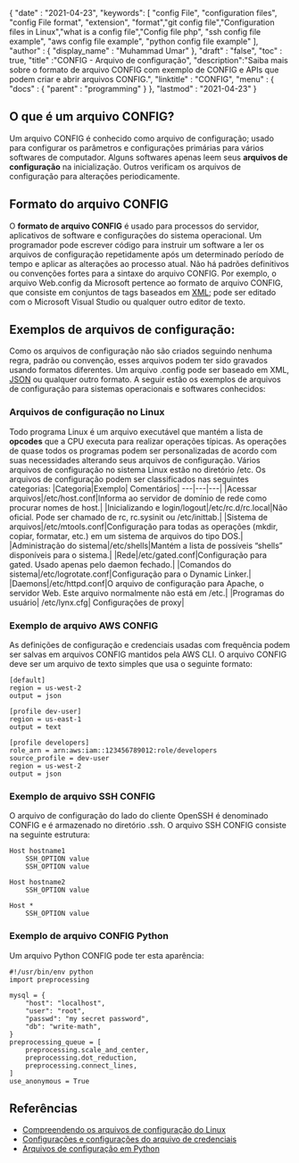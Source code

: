 {
  "date" : "2021-04-23",
  "keywords": [ "config File", "configuration files", "config File format", "extension", "format","git config file","Configuration files in Linux","what is a config file","Config file php", "ssh config file example", "aws config file example", "python config file example" ],
  "author" : {
    "display_name" : "Muhammad Umar"
},
  "draft" : "false",
  "toc" : true,
  "title" :"CONFIG - Arquivo de configuração",
  "description":"Saiba mais sobre o formato de arquivo CONFIG com exemplo de CONFIG e APIs que podem criar e abrir arquivos CONFIG.",
  "linktitle" : "CONFIG",
  "menu" : {
    "docs" : {
      "parent" : "programming"
}
},
  "lastmod" : "2021-04-23"
}

## O que é um arquivo CONFIG?
Um arquivo CONFIG é conhecido como arquivo de configuração; usado para configurar os parâmetros e configurações primárias para vários softwares de computador. Alguns softwares apenas leem seus **arquivos de configuração** na inicialização. Outros verificam os arquivos de configuração para alterações periodicamente.

## Formato do arquivo CONFIG
O **formato de arquivo CONFIG** é usado para processos do servidor, aplicativos de software e configurações do sistema operacional. Um programador pode escrever código para instruir um software a ler os arquivos de configuração repetidamente após um determinado período de tempo e aplicar as alterações ao processo atual. Não há padrões definitivos ou convenções fortes para a sintaxe do arquivo CONFIG. Por exemplo, o arquivo Web.config da Microsoft pertence ao formato de arquivo CONFIG, que consiste em conjuntos de tags baseados em [XML](/web/xml/); pode ser editado com o Microsoft Visual Studio ou qualquer outro editor de texto.

## Exemplos de arquivos de configuração:
Como os arquivos de configuração não são criados seguindo nenhuma regra, padrão ou convenção, esses arquivos podem ter sido gravados usando formatos diferentes. Um arquivo .config pode ser baseado em XML, [JSON](/web/json/) ou qualquer outro formato. A seguir estão os exemplos de arquivos de configuração para sistemas operacionais e softwares conhecidos:

### Arquivos de configuração no Linux
Todo programa Linux é um arquivo executável que mantém a lista de **opcodes** que a CPU executa para realizar operações típicas. As operações de quase todos os programas podem ser personalizadas de acordo com suas necessidades alterando seus arquivos de configuração. Vários arquivos de configuração no sistema Linux estão no diretório /etc. Os arquivos de configuração podem ser classificados nas seguintes categorias:
|Categoria|Exemplo| Comentários|
---|---|---|
|Acessar arquivos|/etc/host.conf|Informa ao servidor de domínio de rede como procurar nomes de host.|
|Inicializando e login/logout|/etc/rc.d/rc.local|Não oficial. Pode ser chamado de rc, rc.sysinit ou /etc/inittab.|
|Sistema de arquivos|/etc/mtools.conf|Configuração para todas as operações (mkdir, copiar, formatar, etc.) em um sistema de arquivos do tipo DOS.|
|Administração do sistema|/etc/shells|Mantém a lista de possíveis “shells” disponíveis para o sistema.|
|Rede|/etc/gated.conf|Configuração para gated. Usado apenas pelo daemon fechado.|
|Comandos do sistema|/etc/logrotate.conf|Configuração para o Dynamic Linker.|
|Daemons|/etc/httpd.conf|O arquivo de configuração para Apache, o servidor Web. Este arquivo normalmente não está em /etc.|
|Programas do usuário| /etc/lynx.cfg| Configurações de proxy|
### Exemplo de arquivo AWS CONFIG
As definições de configuração e credenciais usadas com frequência podem ser salvas em arquivos CONFIG mantidos pela AWS CLI. O arquivo CONFIG deve ser um arquivo de texto simples que usa o seguinte formato:
```
[default]
region = us-west-2
output = json

[profile dev-user]
region = us-east-1
output = text

[profile developers]
role_arn = arn:aws:iam::123456789012:role/developers
source_profile = dev-user
region = us-west-2
output = json
```
### Exemplo de arquivo SSH CONFIG
O arquivo de configuração do lado do cliente OpenSSH é denominado CONFIG e é armazenado no diretório .ssh. O arquivo SSH CONFIG consiste na seguinte estrutura:
```
Host hostname1
    SSH_OPTION value
    SSH_OPTION value

Host hostname2
    SSH_OPTION value

Host *
    SSH_OPTION value
```
### Exemplo de arquivo CONFIG Python
Um arquivo Python CONFIG pode ter esta aparência:

```
#!/usr/bin/env python
import preprocessing

mysql = {
    "host": "localhost",
    "user": "root",
    "passwd": "my secret password",
    "db": "write-math",
}
preprocessing_queue = [
    preprocessing.scale_and_center,
    preprocessing.dot_reduction,
    preprocessing.connect_lines,
]
use_anonymous = True
```



## Referências

* [Compreendendo os arquivos de configuração do Linux](https://developer.ibm.com/technologies/linux/articles/l-config/)
* [Configurações e configurações do arquivo de credenciais](https://docs.aws.amazon.com/cli/latest/userguide/cli-configure-files.html)
* [Arquivos de configuração em Python](https://martin-thoma.com/configuration-files-in-python/)


